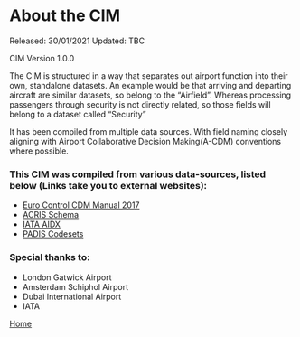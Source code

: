 # About the CIM

Released: 30/01/2021
Updated: TBC

CIM Version 1.0.0

The CIM is structured in a way that separates out airport function into their own, standalone datasets. An example would be that arriving and departing aircraft are similar datasets, so belong to the “Airfield”. Whereas processing passengers through security is not directly related, so those fields will belong to a dataset called “Security”

It has been compiled from multiple data sources. With field naming closely aligning with Airport Collaborative Decision Making(A-CDM) conventions where possible.


### This CIM was compiled from various data-sources, listed below (Links take you to external websites):
- [Euro Control CDM Manual 2017](https://www.eurocontrol.int/sites/default/files/publication/files/airport-cdm-manual-2017.PDF)
- [ACRIS Schema](https://aci.aero/about-aci/priorities/airport-it/acris/)
- [IATA AIDX](https://www.iata.org/en/publications/info-data-exchange/)
- [PADIS Codesets](https://www.iata.org/en/publications/store/passenger-data-exchange/)

### Special thanks to:
- London Gatwick Airport
- Amsterdam Schiphol Airport
- Dubai International Airport
- IATA


[Home](./)
